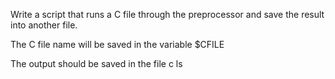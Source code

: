 Write a script that runs a C file through the preprocessor and save the result into another file.



The C file name will be saved in the variable $CFILE

The output should be saved in the file c
ls
